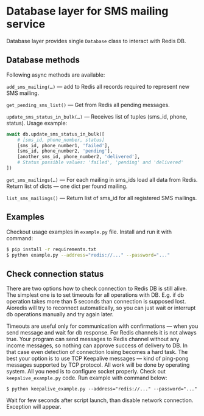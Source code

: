 # Database layer for SMS mailing service

Database layer provides single `Database` class to interact with Redis DB.

## Database methods

Following async methods are available:


`add_sms_mailing(…)` — add to Redis all records required to represent new SMS mailing.

`get_pending_sms_list()` — Get from Redis all pending messages.

`update_sms_status_in_bulk(…)` — Receives list of tuples (sms_id, phone, status). Usage example:

```python
await db.update_sms_status_in_bulk([
    # [sms_id, phone_number, status]
    [sms_id, phone_number1, 'failed'],
    [sms_id, phone_number2, 'pending'],
    [another_sms_id, phone_number2, 'delivered'],
    # Status possible values: 'failed', 'pending' and 'delivered'
])
```

`get_sms_mailings(…)` — For each mailing in sms_ids load all data from Redis. Return list of dicts — one dict per found mailing.

`list_sms_mailings()` — Return list of sms_id for all registered SMS mailings.

## Examples

Checkout usage examples in `example.py` file. Install and run it with command:

```sh
$ pip install -r requirements.txt
$ python example.py --address="redis://..." --password="..."
```

## Check connection status

There are two options how to check connection to Redis DB is still alive. The simplest one is to set timeouts for all operations with DB. E.g. if db operation  takes more than 5 seconds than connection is supposed lost. Aioredis will try to reconnect automatically, so you can just wait or interrupt db operations manually and try again later.

Timeouts are useful only for communication with confirmations — when you send message and wait for db response. For Redis channels it is not always true. Your program can send messages to Redis channel without any income messages, so nothing can approve success of delivery to DB. In that case even detection of connection losing becomes a hard task. The best your option is to use TCP Keepalive messages — kind of ping-pong messages supported by TCP protocol. All work will be done by operating system. All you need is to configure socket properly. Check out `keepalive_example.py` code. Run example with command below:

```
$ python keepalive_example.py --address="redis://..." --password="..."
```

Wait for few seconds after script launch, than disable network connection. Exception will appear.